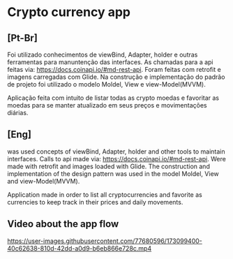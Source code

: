 # Crypto currency app

  ## [Pt-Br]
  
  Foi utilizado conhecimentos de viewBind, Adapter, holder e outras ferramentas para manuntenção das interfaces.
  As chamadas para a api feitas via: https://docs.coinapi.io/#md-rest-api. Foram feitas com retrofit e imagens carregadas com Glide.
  Na construção e implementação do padrão de projeto foi utilizado o modelo Moldel, View e view-Model(MVVM). 

  Aplicação feita com intuito de listar todas as crypto moedas e favoritar as moedas para se manter atualizado em seus preços e movimentações diárias. 

## [Eng]
  was used concepts of viewBind, Adapter, holder and other tools to maintain interfaces.
  Calls to api made via: https://docs.coinapi.io/#md-rest-api. Were made with retrofit and images loaded with Glide.
  The construction and implementation of the design pattern was used in the model Moldel, View and view-Model(MVVM).
  
  Application made in order to list all cryptocurrencies and favorite as currencies to keep track in their prices and daily movements.
 
  ## Video about the app flow

https://user-images.githubusercontent.com/77680596/173099400-40c62638-810d-42dd-a0d9-b6eb866e728c.mp4

